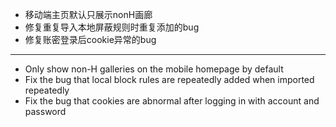 - 移动端主页默认只展示nonH画廊
- 修复重复导入本地屏蔽规则时重复添加的bug
- 修复账密登录后cookie异常的bug

--------------------

- Only show non-H galleries on the mobile homepage by default
- Fix the bug that local block rules are repeatedly added when imported repeatedly
- Fix the bug that cookies are abnormal after logging in with account and password